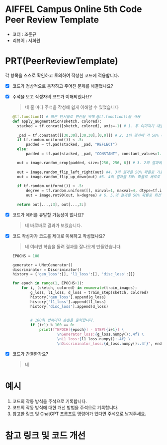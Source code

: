 # AIFFEL Campus Online 5th Code Peer Review Template
- 코더 : 조준규
- 리뷰어 : 서희원


# PRT(PeerReviewTemplate) 
각 항목을 스스로 확인하고 토의하여 작성한 코드에 적용합니다.

- [X] 코드가 정상적으로 동작하고 주어진 문제를 해결했나요?
  
- [X] 주석을 보고 작성자의 코드가 이해되었나요?
  > 네 줄 마다 주석을 작성해 쉽게 이해할 수 있었습니다
  ```python
  @tf.function() # 빠른 텐서플로 연산을 위해 @tf.function()을 사용 
  def apply_augmentation(sketch, colored):
    stacked = tf.concat([sketch, colored], axis=-1) # 1. 두 이미지가 채널축으로 연결
    
    _pad = tf.constant([[30,30],[30,30],[0,0]]) # 2. 1의 결과에 각 50% 확률로 reflect padding/constant padding이 30픽셀의 pad width만큼 적용
    if tf.random.uniform(()) < .5:
        padded = tf.pad(stacked, _pad, "REFLECT") 
    else:
        padded = tf.pad(stacked, _pad, "CONSTANT", constant_values=1.)

    out = image.random_crop(padded, size=[256, 256, 6]) # 3. 2의 결과에서 (256,256,6) 크기를 가진 이미지를 임의로 잘라냄
    
    out = image.random_flip_left_right(out) #4. 3의 결과를 50% 확률로 가로로 반전
    out = image.random_flip_up_down(out) #5. 4의 결과를 50% 확률로 세로로 반전
    
    if tf.random.uniform(()) < .5:
        degree = tf.random.uniform([], minval=1, maxval=4, dtype=tf.int32)
        out = image.rot90(out, k=degree) # 6. 5.의 결과를 50% 확률로 회전
    
    return out[...,:3], out[...,3:]  
  ```
- [X] 코드가 에러를 유발할 가능성이 없나요?
  > 네 바로바로 결과가 보였습니다.
- [X] 코드 작성자가 코드를 제대로 이해하고 작성했나요?
  > 네 여러번 학습을 돌려 결과를 잘나오게 만들었습니다.
  ```python
  EPOCHS = 100
  
  generator = UNetGenerator()
  discriminator = Discriminator()
  history = {'gen_loss':[], 'l1_loss':[], 'disc_loss':[]}
  
  for epoch in range(1, EPOCHS+1):
      for i, (sketch, colored) in enumerate(train_images):
          g_loss, l1_loss, d_loss = train_step(sketch, colored)
          history['gen_loss'].append(g_loss)
          history['l1_loss'].append(l1_loss)
          history['disc_loss'].append(d_loss)      
              
              
          # 100회 반복마다 손실을 출력합니다.
          if (i+1) % 100 == 0:
              print(f"EPOCH[{epoch}] - STEP[{i+1}] \
                      \nGenerator_loss:{g_loss.numpy():.4f} \
                      \nL1_loss:{l1_loss.numpy():.4f} \
                      \nDiscriminator_loss:{d_loss.numpy():.4f}", end="\n\n")
  ```
- [X] 코드가 간결한가요?
  > 네

# 예시
1. 코드의 작동 방식을 주석으로 기록합니다.
2. 코드의 작동 방식에 대한 개선 방법을 주석으로 기록합니다.
3. 참고한 링크 및 ChatGPT 프롬프트 명령어가 있다면 주석으로 남겨주세요.

# 참고 링크 및 코드 개선

